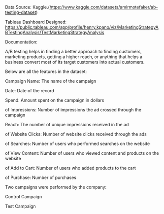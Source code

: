 
Data Source: Kaggle.(https://www.kaggle.com/datasets/amirmotefaker/ab-testing-dataset)

Tableau Dashboard Designed: https://public.tableau.com/app/profile/henry.kpano/viz/MarketingStrategyABTestingAnalysis/TestMarketingStrategyAnalysis

Documentation: 

A/B testing helps in finding a better approach to finding customers, marketing products, getting a higher reach, or anything that helps a business convert most of its target customers into actual customers.

Below are all the features in the dataset:

Campaign Name: The name of the campaign

Date: Date of the record

Spend: Amount spent on the campaign in dollars

of Impressions: Number of impressions the ad crossed through the campaign

Reach: The number of unique impressions received in the ad

of Website Clicks: Number of website clicks received through the ads

of Searches: Number of users who performed searches on the website

of View Content: Number of users who viewed content and products on the website

of Add to Cart: Number of users who added products to the cart

of Purchase: Number of purchases

Two campaigns were performed by the company:

Control Campaign

Test Campaign